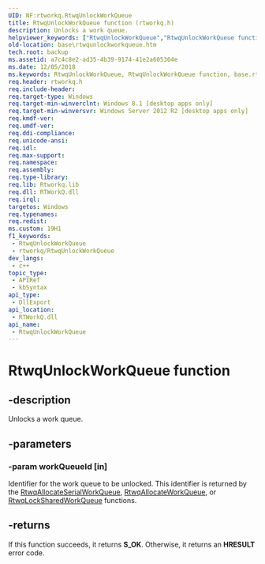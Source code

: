 ```yaml
---
UID: NF:rtworkq.RtwqUnlockWorkQueue
title: RtwqUnlockWorkQueue function (rtworkq.h)
description: Unlocks a work queue.
helpviewer_keywords: ["RtwqUnlockWorkQueue","RtwqUnlockWorkQueue function","base.rtwqunlockworkqueue","rtworkq/RtwqUnlockWorkQueue"]
old-location: base\rtwqunlockworkqueue.htm
tech.root: backup
ms.assetid: a7c4c8e2-ad35-4b39-9174-41e2a605304e
ms.date: 12/05/2018
ms.keywords: RtwqUnlockWorkQueue, RtwqUnlockWorkQueue function, base.rtwqunlockworkqueue, rtworkq/RtwqUnlockWorkQueue
req.header: rtworkq.h
req.include-header: 
req.target-type: Windows
req.target-min-winverclnt: Windows 8.1 [desktop apps only]
req.target-min-winversvr: Windows Server 2012 R2 [desktop apps only]
req.kmdf-ver: 
req.umdf-ver: 
req.ddi-compliance: 
req.unicode-ansi: 
req.idl: 
req.max-support: 
req.namespace: 
req.assembly: 
req.type-library: 
req.lib: Rtworkq.lib
req.dll: RTWorkQ.dll
req.irql: 
targetos: Windows
req.typenames: 
req.redist: 
ms.custom: 19H1
f1_keywords:
 - RtwqUnlockWorkQueue
 - rtworkq/RtwqUnlockWorkQueue
dev_langs:
 - c++
topic_type:
 - APIRef
 - kbSyntax
api_type:
 - DllExport
api_location:
 - RTWorkQ.dll
api_name:
 - RtwqUnlockWorkQueue
---
```


# RtwqUnlockWorkQueue function


## -description

Unlocks a work queue.

## -parameters

### -param workQueueId [in]

Identifier for the work queue to be unlocked. This identifier is returned by the  <a href="/windows/desktop/api/rtworkq/nf-rtworkq-rtwqallocateserialworkqueue">RtwqAllocateSerialWorkQueue</a>, <a href="/windows/desktop/api/rtworkq/nf-rtworkq-rtwqallocateworkqueue">RtwqAllocateWorkQueue</a>, or <a href="/windows/desktop/api/rtworkq/nf-rtworkq-rtwqlocksharedworkqueue">RtwqLockSharedWorkQueue</a> functions.

## -returns

If this function succeeds, it returns <b>S_OK</b>. Otherwise, it returns an <b>HRESULT</b> error code.